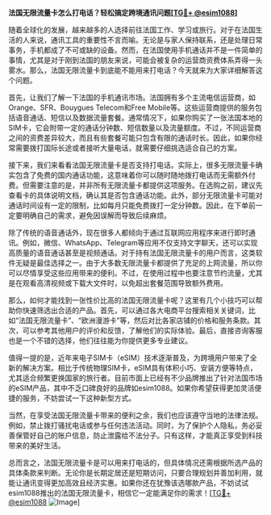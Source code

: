 **法国无限流量卡怎么打电话？轻松搞定跨境通讯问题[[TG💪+ @esim1088](https://t.me/s/esim1088)]**

随着全球化的发展，越来越多的人选择前往法国工作、学习或旅行。对于在法国生活的人来说，通讯工具的重要性不言而喻。无论是与家人保持联系，还是处理日常事务，手机都成了不可或缺的设备。然而，在法国使用手机通话并不是一件简单的事情，尤其是对于刚到法国的朋友来说，可能会被复杂的运营商资费体系弄得一头雾水。那么，法国无限流量卡到底能不能用来打电话？今天就来为大家详细解答这个问题。

首先，让我们了解一下法国的手机通讯市场。法国拥有多个主流电信运营商，如Orange、SFR、Bouygues Telecom和Free Mobile等。这些运营商提供的服务包括语音通话、短信以及数据流量套餐。通常情况下，如果你购买了一张法国本地的SIM卡，它会附带一定的通话分钟数、短信数量以及流量额度。不过，不同运营商之间的资费差异较大，而且有些套餐可能只包含有限的通话时长。因此，如果你经常需要拨打国际长途或者接听大量电话，就需要仔细挑选适合自己的方案。

接下来，我们来看看法国无限流量卡是否支持打电话。实际上，很多无限流量卡确实包含了免费的国内通话功能，这意味着你可以随时随地拨打电话而无需额外付费。但需要注意的是，并非所有无限流量卡都提供这项服务。在选购之前，建议先查看卡的具体说明文档，确认其是否包含通话功能。此外，部分无限流量卡可能对通话时间设有一定的限制，比如每月只能免费拨打一定分钟数。因此，在下单前一定要明确自己的需求，避免因误解而导致后续麻烦。

除了传统的语音通话外，现在很多人都倾向于通过互联网应用程序来进行即时通讯。例如，微信、WhatsApp、Telegram等应用不仅支持文字聊天，还可以实现高质量的语音通话甚至是视频通话。对于持有法国无限流量卡的用户而言，这类软件无疑是最佳选择之一。由于大多数无限流量卡都提供了充足的上网流量，所以你可以尽情享受这些应用带来的便利。不过，在使用过程中也要注意节约流量，尤其是在观看高清视频或下载大文件时，以免超出套餐范围导致额外费用。

那么，如何才能找到一张性价比高的法国无限流量卡呢？这里有几个小技巧可以帮助你快速筛选出合适的产品。首先，可以通过各大电商平台搜索相关关键词，比如“法国无限流量卡”、“欧洲漫游卡”等，然后对比各家店铺的价格和服务条款。其次，可以参考其他用户的评价和反馈，了解他们的实际体验。最后，直接咨询客服也是一个不错的选择，他们往往能为你提供更多专业建议。

值得一提的是，近年来电子SIM卡（eSIM）技术逐渐普及，为跨境用户带来了全新的解决方案。相比于传统物理SIM卡，eSIM具有体积小巧、安装方便等特点，尤其适合频繁更换国家的旅行者。目前市面上已经有不少品牌推出了针对法国市场的eSIM产品，其中不乏口碑良好的品牌如esim1088。如果你希望获得更加灵活便捷的服务，不妨尝试一下这种新型方式。

当然，在享受法国无限流量卡带来的便利之余，我们也应该遵守当地的法律法规。例如，禁止拨打骚扰电话或参与任何违法活动。同时，为了保护个人隐私，务必妥善保管好自己的账户信息，防止泄露给不法分子。只有这样，才能真正享受到科技带来的美好生活。

总而言之，法国无限流量卡是可以用来打电话的，但具体情况还需根据所选产品的具体条款来判断。无论你是长期定居还是短期访问，只要合理规划并善加利用，就能让通讯变得更加高效且经济实惠。如果你还在犹豫该选哪款产品，不妨试试esim1088推出的法国无限流量卡，相信它一定能满足你的需求！[[TG💪+ @esim1088](https://t.me/s/esim1088) ![Image](https://i.postimg.cc/4NQfJmqS/Snipaste-2025-05-13-00-14-12.png)]